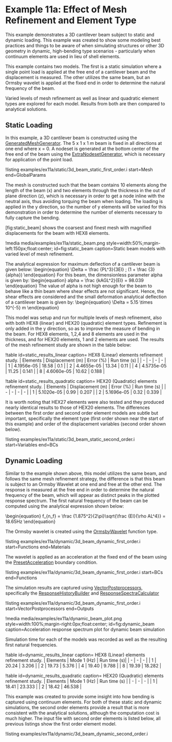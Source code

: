 # Example 11a: Effect of Mesh Refinement and Element Type

This example demonstrates a 3D cantilever beam subject to static and dynamic loading. This example was created to show some modeling best practices and things to be aware of when simulating structures or other 3D geometry in dynamic, high-bending type scenarios - particularly when continuum elements are used in lieu of shell elements.

This example contains two models. The first is a static simulation where a single point load is applied at the free end of a cantilever beam and the displacement is measured. The other utilizes the same beam, but an Ormsby wavelet is applied at the fixed end in order to determine the natural frequency of the beam.

Varied levels of mesh refinement as well as linear and quadratic element types are explored for each model. Results from both are then compared to analytical solutions.

## Static Loading

In this example, a 3D cantilever beam is constructed using the [GeneratedMeshGenerator](meshgenerators/GeneratedMeshGenerator.md). The 5 x 1 x 1 $m$ beam is fixed in all directions at one end where x = 0. A nodeset is generated at the bottom center of the free end of the beam using the [ExtraNodesetGenerator](meshgenerators/ExtraNodesetGenerator.md), which is necessary for application of the point load.

!listing examples/ex11a/static/3d_beam_static_first_order.i
         start=Mesh
         end=GlobalParams

The mesh is constructed such that the beam contains 10 elements along the length of the beam (x) and two elements through the thickness in the out of plane direction (z), which is necessary in order to get a node inline with the neutral axis, thus avoiding torquing the beam when loading. The loading is applied in the y direction, so the number of y elements will be varied for this demonstration in order to determine the number of elements necessary to fully capture the bending.

[fig:static_beam] shows the coarsest and finest mesh with magnified displacements for the beam with HEX8 elements.

!media media/examples/ex11a/static_beam.png
       style=width:50%;margin-left:150px;float:center;
       id=fig:static_beam
       caption=Static beam models with varied level of mesh refinement.

The analytical expression for maximum deflection of a cantilever beam is given below:
\begin{equation}
\Delta = \frac {PL^3}{3EI} \; (1 + \frac {3}{alpha})
\end{equation}
For this beam, the dimensionless parameter alpha is given by:
\begin{equation}
alpha = \frac {kAGL^2}{EI} = 98.039
\end{equation}
The value of alpha is not high  enough for the beam to behave like a thin beam where shear effects are not significant. Hence, the shear effects are considered and the small deformation analytical deflection of a cantilever beam is given by:
\begin{equation}
\Delta = 5.15 \times 10^{-5} m
\end{equation}

This model was setup and run for multiple levels of mesh refinement, also with both HEX8 (linear) and HEX20 (quadratic) element types. Refinement is only added in the y direction, so as to improve the measure of bending in the beam. For HEX8 elements, 1,2,4 and 8 elements are used in the thickness, and for HEX20 elements, 1 and 2 elements are used. The results of the mesh refinement study are shown in the table below:

!table id=static_results_linear caption= HEX8 (Linear) elements refinement study.
| Elements | Displacement (m) | Error (%) | Run time (s) |
| - | - | - | - |
| 1 | 4.1956e-05 | 18.58 | 0.1 |
| 2 | 4.4655e-05 | 13.34 | 0.11 |
| 4 | 4.5735e-05 | 11.25 | 0.141 |
| 8 | 4.6060e-05 | 10.62 | 0.188 |


!table id=static_results_quadratic caption= HEX20 (Quadratic) elements refinement study.
| Elements | Displacement (m) | Error (%) | Run time (s) |
| - | - | - | - |
| 1 | 5.1020e-05 | 0.99 | 0.207 |
| 2 | 5.1696e-05 | 0.32 | 0.339 |

It is worth noting that HEX27 elements were also tested and they produced nearly identical results to those of HEX20 elements. The differences between the first order and second order element models are subtle but important, specifically the element type (first order shown near the start of this example) and order of the displacement variables (second order shown below).

!listing examples/ex11a/static/3d_beam_static_second_order.i
         start=Variables
         end=BCs

## Dynamic Loading

Similar to the example shown above, this model utilizes the same beam, and follows the same mesh refinement strategy, the difference is that this beam is subject to an Ormsby Wavelet at one end and free at the other end. The response is measured at the free end in order to determine the natural frequency of the beam, which will appear as distinct peaks in the plotted response spectrum. The first natural frequency of the beam can be computed using the analytical expression shown below:

\begin{equation}
f_{n_f} = \frac {1.875^2}{2\pi}\sqrt{\frac {EI}{\rho AL^4}} = 18.65Hz
\end{equation}

The Ormsby wavelet is created using the [OrmsbyWavelet](functions/OrmsbyWavelet.md) function type.

!listing examples/ex11a/dynamic/3d_beam_dynamic_first_order.i
         start=Functions
         end=Materials

The wavelet is applied as an acceleration at the fixed end of the beam using the [PresetAcceleration](bcs/PresetAcceleration.md) boundary condition.

!listing examples/ex11a/dynamic/3d_beam_dynamic_first_order.i
         start=BCs
         end=Functions

The simulation results are captured using [VectorPostprocessors](VectorPostprocessors/index.md), specifically the [ResponseHistoryBuilder](vectorpostprocessors/ResponseHistoryBuilder.md) and [ResponseSpectraCalculator](vectorpostprocessors/ResponseSpectraCalculator.md)

!listing examples/ex11a/dynamic/3d_beam_dynamic_first_order.i
         start=VectorPostprocessors
         end=Outputs

!media media/examples/ex11a/dynamic_beam_plot.png
         style=width:100%;margin-right:0px;float:center;
         id=fig:dynamic_beam
         caption=Acceleration response spectrum plot for dynamic beam simulation

Simulation time for each of the models was recorded as well as the resulting first natural frequencies.

!table id=dynamic_results_linear caption= HEX8 (Linear) elements refinement study.
| Elements | Mode 1 (Hz) | Run time (s)|
| - | - | - |
| 1 | 20.24 | 3.206 |
| 2 | 19.73 | 5.376 |
| 4 | 19.40 | 9.788 |
| 8 | 19.39 | 18.282 |


!table id=dynamic_results_quadratic caption= HEX20 (Quadratic) elements refinement study.
| Elements | Mode 1 (Hz) | Run time (s) |
| - | - | - |
| 1 | 18.41 | 23.333 |
| 2 | 18.42 | 46.538 |

This example was created to provide some insight into how bending is captured using continuum elements. For both of these static and dynamic simulations, the second order elements provide a result that is more consistent with the analytical solutions, although the computation cost is much higher. The input file with second order elements is listed below, all previous listings show the first order element model.

!listing examples/ex11a/dynamic/3d_beam_dynamic_second_order.i
